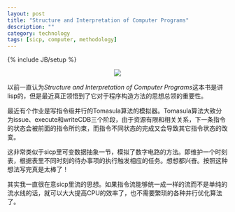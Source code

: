 ```yaml
---
layout: post
title: "Structure and Interpretation of Computer Programs"
description: ""
category: technology
tags: [sicp, computer, methodology]
---
```

{% include JB/setup %}

<div align="center">
<img src="http://img5.douban.com/lpic/s1113106.jpg" />
</div>



  以前一直认为*Structure and Interpretation of Computer Programs*这本书是讲lisp的，但是最近真正领悟到了它对于程序构造方法的思想总领的重要性。
  
  
  最近有个作业是写指令级并行的Tomasula算法的模拟器。Tomasula算法大致分为issue、execute和writeCDB三个阶段，由于资源有限和相关关系，下一条指令的状态会被前面的指令所约束，而指令不同状态的完成又会导致其它指令状态的改变。
  
  
  这非常类似于sicp里可变数据抽象一节，模拟了数字电路的方法。即维护一个时刻表，根据表里不同时刻的待办事项的执行触发相应的任务。想想都兴奋。按照这种想法写完真是太棒了！
  
  
  其实我一直很在意sicp里流的思想。如果指令流能够统一成一样的流而不是单纯的流水线的话，就可以大大提高CPU的效率了，也不需要繁琐的各种并行优化算法了。